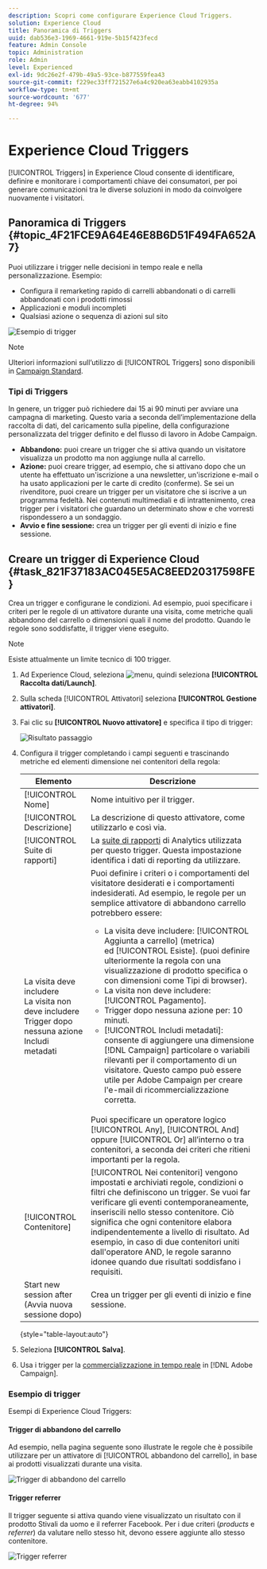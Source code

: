 ```yaml
---
description: Scopri come configurare Experience Cloud Triggers.
solution: Experience Cloud
title: Panoramica di Triggers
uuid: dab536e3-1969-4661-919e-5b15f423fecd
feature: Admin Console
topic: Administration
role: Admin
level: Experienced
exl-id: 9dc26e2f-479b-49a5-93ce-b877559fea43
source-git-commit: f229ec33ff721527e6a4c920ea63eabb4102935a
workflow-type: tm+mt
source-wordcount: '677'
ht-degree: 94%

---
```


# Experience Cloud Triggers

[!UICONTROL Triggers] in Experience Cloud consente di identificare, definire e monitorare i comportamenti chiave dei consumatori, per poi generare comunicazioni tra le diverse soluzioni in modo da coinvolgere nuovamente i visitatori.

## Panoramica di Triggers {#topic_4F21FCE9A64E46E8B6D51F494FA652A7}

Puoi utilizzare i trigger nelle decisioni in tempo reale e nella personalizzazione. Esempio:

* Configura il remarketing rapido di carrelli abbandonati o di carrelli abbandonati con i prodotti rimossi
* Applicazioni e moduli incompleti
* Qualsiasi azione o sequenza di azioni sul sito

![Esempio di trigger](assets/trigger-abandonment-2.png)

>[!NOTE]
>
>Ulteriori informazioni sull’utilizzo di [!UICONTROL Triggers] sono disponibili in [Campaign Standard](https://experienceleague.adobe.com/docs/campaign-standard/using/integrating-with-adobe-cloud/working-with-campaign-and-triggers/using-triggers-in-campaign.html?lang=it).

### Tipi di Triggers

In genere, un trigger può richiedere dai 15 ai 90 minuti per avviare una campagna di marketing. Questo varia a seconda dell’implementazione della raccolta di dati, del caricamento sulla pipeline, della configurazione personalizzata del trigger definito e del flusso di lavoro in Adobe Campaign.

* **Abbandono:** puoi creare un trigger che si attiva quando un visitatore visualizza un prodotto ma non aggiunge nulla al carrello.
* **Azione:** puoi creare trigger, ad esempio, che si attivano dopo che un utente ha effettuato un&#39;iscrizione a una newsletter, un&#39;iscrizione e-mail o ha usato applicazioni per le carte di credito (conferme). Se sei un rivenditore, puoi creare un trigger per un visitatore che si iscrive a un programma fedeltà. Nei contenuti multimediali e di intrattenimento, crea trigger per i visitatori che guardano un determinato show e che vorresti rispondessero a un sondaggio.
* **Avvio e fine sessione:** crea un trigger per gli eventi di inizio e fine sessione.

## Creare un trigger di Experience Cloud {#task_821F37183AC045E5AC8EED20317598FE}

Crea un trigger e configurane le condizioni. Ad esempio, puoi specificare i criteri per le regole di un attivatore durante una visita, come metriche quali abbandono del carrello o dimensioni quali il nome del prodotto. Quando le regole sono soddisfatte, il trigger viene eseguito.

>[!NOTE]
>
>Esiste attualmente un limite tecnico di 100 trigger.

1. Ad Experience Cloud, seleziona ![menu](assets/menu-icon.png), quindi seleziona **[!UICONTROL Raccolta dati/Launch]**.
2. Sulla scheda [!UICONTROL Attivatori] seleziona **[!UICONTROL Gestione attivatori]**.
3. Fai clic su **[!UICONTROL Nuovo attivatore]** e specifica il tipo di trigger:

   ![Risultato passaggio](assets/add-trigger.png)

4. Configura il trigger completando i campi seguenti e trascinando metriche ed elementi dimensione nei contenitori della regola:

   | Elemento | Descrizione |
   |--- |--- |
   | [!UICONTROL Nome] | Nome intuitivo per il trigger. |
   | [!UICONTROL Descrizione] | La descrizione di questo attivatore, come utilizzarlo e così via. |
   | [!UICONTROL Suite di rapporti] | La [suite di rapporti](https://experienceleague.adobe.com/docs/analytics/admin/manage-report-suites/report-suites-admin.html?lang=it) di Analytics utilizzata per questo trigger. Questa impostazione identifica i dati di reporting da utilizzare. |
   | La visita deve includere<br>La visita non deve includere<br>Trigger dopo nessuna azione<br>Includi metadati | Puoi definire i criteri o i comportamenti del visitatore desiderati e i comportamenti indesiderati. Ad esempio, le regole per un semplice attivatore di abbandono carrello potrebbero essere:<ul><li>La visita deve includere: [!UICONTROL Aggiunta a carrello] (metrica) ed [!UICONTROL Esiste]. (puoi definire ulteriormente la regola con una visualizzazione di prodotto specifica o con dimensioni come Tipi di browser).</li><li>La visita non deve includere: [!UICONTROL Pagamento].</li><li>Trigger dopo nessuna azione per: 10 minuti.</li><li>[!UICONTROL Includi metadati]: consente di aggiungere una dimensione [!DNL Campaign] particolare o variabili rilevanti per il comportamento di un visitatore. Questo campo può essere utile per Adobe Campaign per creare l&#39;e-mail di ricommercializzazione corretta.</li></ul><br>Puoi specificare un operatore logico [!UICONTROL Any], [!UICONTROL And] oppure [!UICONTROL Or] all’interno o tra contenitori, a seconda dei criteri che ritieni importanti per la regola. |
   | [!UICONTROL Contenitore] | [!UICONTROL Nei contenitori] vengono impostati e archiviati regole, condizioni o filtri che definiscono un trigger. Se vuoi far verificare gli eventi contemporaneamente, inseriscili nello stesso contenitore. Ciò significa che ogni contenitore elabora indipendentemente a livello di risultato. Ad esempio, in caso di due contenitori uniti dall&#39;operatore AND, le regole saranno idonee quando due risultati soddisfano i requisiti. |
   | Start new session after (Avvia nuova sessione dopo) | Crea un trigger per gli eventi di inizio e fine sessione. |

   {style="table-layout:auto"}

5. Seleziona **[!UICONTROL Salva]**.
6. Usa i trigger per la [commercializzazione in tempo reale](https://experienceleague.adobe.com/docs/campaign-standard/using/integrating-with-adobe-cloud/working-with-campaign-and-triggers/about-adobe-experience-cloud-triggers.html?lang=it) in [!DNL Adobe Campaign].

### Esempio di trigger

Esempi di Experience Cloud Triggers:

#### Trigger di abbandono del carrello

Ad esempio, nella pagina seguente sono illustrate le regole che è possibile utilizzare per un attivatore di [!UICONTROL abbandono del carrello], in base ai prodotti visualizzati durante una visita.

![Trigger di abbandono del carrello](assets/abandonment-trigger.png)

#### Trigger referrer

Il trigger seguente si attiva quando viene visualizzato un risultato con il prodotto Stivali da uomo e il referrer Facebook. Per i due criteri (*products* e *referrer*) da valutare nello stesso hit, devono essere aggiunte allo stesso contenitore.

![Trigger referrer](assets/fb-boots-promo.png)
